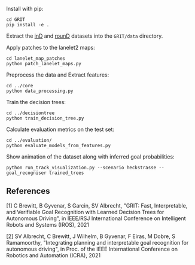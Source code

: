 
Install with pip:
```
cd GRIT
pip install -e .
```

Extract the [inD](https://www.ind-dataset.com/) and [rounD](https://www.round-dataset.com/) datasets into the `GRIT/data` directory.

Apply patches to the lanelet2 maps:

```
cd lanelet_map_patches
python patch_lanelet_maps.py
```

Preprocess the data and Extract features:

```
cd ../core
python data_processing.py
```

Train the decision trees:

```
cd ../decisiontree
python train_decision_tree.py
```

Calculate evaluation metrics on the test set:

```
cd ../evaluation/
python evaluate_models_from_features.py
```

Show animation of the dataset along with inferred goal probabilities:

```
python run_track_visualization.py --scenario heckstrasse --goal_recogniser trained_trees
```

## References
[1] C Brewitt, B Gyvenar, S Garcin, SV Albrecht, "GRIT: Fast, Interpretable, and Verifiable Goal Recognition with Learned Decision Trees for Autonomous Driving", in IEEE/RSJ International Conference on Intelligent Robots and Systems (IROS), 2021

[2] SV Albrecht, C Brewitt, J Wilhelm, B Gyvenar, F Eiras, M Dobre, S Ramamoorthy, "Integrating planning and interpretable goal recognition for autonomous driving", in Proc. of the IEEE International Conference on Robotics and Automation (ICRA), 2021

